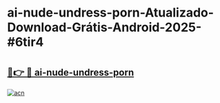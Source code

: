 # ai-nude-undress-porn-Atualizado-Download-Grátis-Android-2025-#6tir4

# <h2><a href="https://ainizakaria.my?title=ai-nude-undress-porn&ref=24M">🔗👉 🔴 ai-nude-undress-porn</a></h2>

[![acn](https://github.com/user-attachments/assets/0f9c940e-d8b0-45ae-aac7-cd30a18b3e1c)](https://ainizakaria.my?title=ai-nude-undress-porn&ref=24M)


